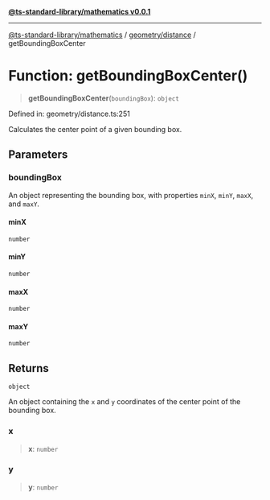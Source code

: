 [**@ts-standard-library/mathematics v0.0.1**](../../../README.md)

***

[@ts-standard-library/mathematics](../../../README.md) / [geometry/distance](../README.md) / getBoundingBoxCenter

# Function: getBoundingBoxCenter()

> **getBoundingBoxCenter**(`boundingBox`): `object`

Defined in: geometry/distance.ts:251

Calculates the center point of a given bounding box.

## Parameters

### boundingBox

An object representing the bounding box, with properties `minX`, `minY`, `maxX`, and `maxY`.

#### minX

`number`

#### minY

`number`

#### maxX

`number`

#### maxY

`number`

## Returns

`object`

An object containing the `x` and `y` coordinates of the center point of the bounding box.

### x

> **x**: `number`

### y

> **y**: `number`
